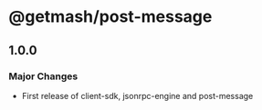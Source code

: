 # @getmash/post-message

## 1.0.0

### Major Changes

- First release of client-sdk, jsonrpc-engine and post-message
